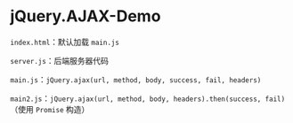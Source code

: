 # jQuery.AJAX-Demo
`index.html`：默认加载 `main.js` 

`server.js`：后端服务器代码

`main.js`：`jQuery.ajax(url, method, body, success, fail, headers)`

`main2.js`：`jQuery.ajax(url, method, body, headers).then(success, fail)` （使用 `Promise` 构造）
